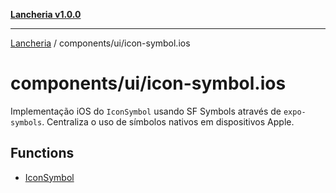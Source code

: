 [**Lancheria v1.0.0**](../../../README.md)

***

[Lancheria](../../../README.md) / components/ui/icon-symbol.ios

# components/ui/icon-symbol.ios

Implementação iOS do `IconSymbol` usando SF Symbols através de `expo-symbols`.
Centraliza o uso de símbolos nativos em dispositivos Apple.

## Functions

- [IconSymbol](functions/IconSymbol.md)
